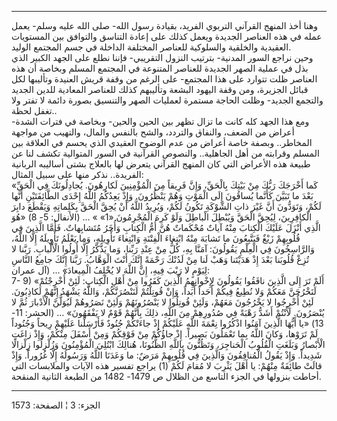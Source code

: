 ------------------------------------------------------------------------

وهنا أخذ المنهج القرآني التربوي الفريد، بقيادة رسول الله- صلى الله عليه
وسلم- يعمل عمله في هذه العناصر الجديدة ويعمل كذلك على إعادة التناسق
والتوافق بين المستويات العقيدية والخلقية والسلوكية للعناصر المختلفة
الداخلة في جسم المجتمع الوليد.  
وحين نراجع السور المدنية- بترتيب النزول التقريبي- فإننا نطلع على الجهد
الكبير الذي بذل في عملية الصهر الجديدة للعناصر المتنوعة في المجتمع
المسلم وبخاصة أن هذه العناصر ظلت تتوارد على هذا المجتمع- على الرغم من
وقفة قريش العنيدة وتأليبها لكل قبائل الجزيرة، ومن وقفة اليهود البشعة
وتأليبهم كذلك للعناصر المعادية للدين الجديد والتجمع الجديد- وظلت الحاجة
مستمرة لعمليات الصهر والتنسيق بصورة دائمة لا تفتر ولا تغفل لحظة..  
ومع هذا الجهد كله كانت ما تزال تظهر بين الحين والحين- وبخاصة في فترات
الشدة- أعراض من الضعف، والنفاق والتردد، والشح بالنفس والمال، والتهيب من
مواجهة المخاطر.. وبصفة خاصة أعراض من عدم الوضوح العقيدي الذي يحسم في
العلاقة بين المسلم وقرابته من أهل الجاهلية.. والنصوص القرآنية في السور
المتوالية تكشف لنا عن طبيعة هذه الأعراض التي كان المنهج القرآني يتعرض
لها بالعلاج بشتى أساليبه الربانية الفريدة.. نذكر منها على سبيل المثال:  
«كَما أَخْرَجَكَ رَبُّكَ مِنْ بَيْتِكَ بِالْحَقِّ، وَإِنَّ فَرِيقاً مِنَ الْمُؤْمِنِينَ لَكارِهُونَ. يُجادِلُونَكَ فِي
الْحَقِّ بَعْدَ ما تَبَيَّنَ كَأَنَّما يُساقُونَ إِلَى الْمَوْتِ وَهُمْ يَنْظُرُونَ. وَإِذْ يَعِدُكُمُ اللَّهُ إِحْدَى
الطَّائِفَتَيْنِ أَنَّها لَكُمْ، وَتَوَدُّونَ أَنَّ غَيْرَ ذاتِ الشَّوْكَةِ تَكُونُ لَكُمْ، وَيُرِيدُ اللَّهُ أَنْ يُحِقَّ
الْحَقَّ بِكَلِماتِهِ وَيَقْطَعَ دابِرَ الْكافِرِينَ، لِيُحِقَّ الْحَقَّ وَيُبْطِلَ الْباطِلَ وَلَوْ كَرِهَ
الْمُجْرِمُونَ «1» » ... (الأنفال: 5- 8) «هُوَ الَّذِي أَنْزَلَ عَلَيْكَ الْكِتابَ مِنْهُ آياتٌ
مُحْكَماتٌ هُنَّ أُمُّ الْكِتابِ وَأُخَرُ مُتَشابِهاتٌ. فَأَمَّا الَّذِينَ فِي قُلُوبِهِمْ زَيْغٌ فَيَتَّبِعُونَ ما
تَشابَهَ مِنْهُ ابْتِغاءَ الْفِتْنَةِ وَابْتِغاءَ تَأْوِيلِهِ، وَما يَعْلَمُ تَأْوِيلَهُ إِلَّا اللَّهُ،
وَالرَّاسِخُونَ فِي الْعِلْمِ يَقُولُونَ: آمَنَّا بِهِ، كُلٌّ مِنْ عِنْدِ رَبِّنا، وَما يَذَّكَّرُ إِلَّا أُولُوا
الْأَلْبابِ. رَبَّنا لا تُزِغْ قُلُوبَنا بَعْدَ إِذْ هَدَيْتَنا وَهَبْ لَنا مِنْ لَدُنْكَ رَحْمَةً إِنَّكَ أَنْتَ
الْوَهَّابُ. رَبَّنا إِنَّكَ جامِعُ النَّاسِ لِيَوْمٍ لا رَيْبَ فِيهِ، إِنَّ اللَّهَ لا يُخْلِفُ الْمِيعادَ»
... (آل عمران:  
7- 9) «أَلَمْ تَرَ إِلَى الَّذِينَ نافَقُوا يَقُولُونَ لِإِخْوانِهِمُ الَّذِينَ كَفَرُوا مِنْ أَهْلِ
الْكِتابِ: لَئِنْ أُخْرِجْتُمْ لَنَخْرُجَنَّ مَعَكُمْ وَلا نُطِيعُ فِيكُمْ أَحَداً أَبَداً، وَإِنْ قُوتِلْتُمْ
لَنَنْصُرَنَّكُمْ، وَاللَّهُ يَشْهَدُ إِنَّهُمْ لَكاذِبُونَ. لَئِنْ أُخْرِجُوا لا يَخْرُجُونَ مَعَهُمْ، وَلَئِنْ
قُوتِلُوا لا يَنْصُرُونَهُمْ وَلَئِنْ نَصَرُوهُمْ لَيُوَلُّنَّ الْأَدْبارَ ثُمَّ لا يُنْصَرُونَ. لَأَنْتُمْ أَشَدُّ
رَهْبَةً فِي صُدُورِهِمْ مِنَ اللَّهِ، ذلِكَ بِأَنَّهُمْ قَوْمٌ لا يَفْقَهُونَ» ... (الحشر: 11- 13) «يا
أَيُّهَا الَّذِينَ آمَنُوا اذْكُرُوا نِعْمَةَ اللَّهِ عَلَيْكُمْ إِذْ جاءَتْكُمْ جُنُودٌ فَأَرْسَلْنا عَلَيْهِمْ
رِيحاً وَجُنُوداً لَمْ تَرَوْها، وَكانَ اللَّهُ بِما تَعْمَلُونَ بَصِيراً. إِذْ جاؤُكُمْ مِنْ فَوْقِكُمْ وَمِنْ
أَسْفَلَ مِنْكُمْ، وَإِذْ زاغَتِ الْأَبْصارُ وَبَلَغَتِ الْقُلُوبُ الْحَناجِرَ، وَتَظُنُّونَ بِاللَّهِ الظُّنُونَا،
هُنالِكَ ابْتُلِيَ الْمُؤْمِنُونَ وَزُلْزِلُوا زِلْزالًا شَدِيداً. وَإِذْ يَقُولُ الْمُنافِقُونَ وَالَّذِينَ فِي
قُلُوبِهِمْ مَرَضٌ: ما وَعَدَنَا اللَّهُ وَرَسُولُهُ إِلَّا غُرُوراً. وَإِذْ قالَتْ طائِفَةٌ مِنْهُمْ: يا أَهْلَ
يَثْرِبَ لا مُقامَ لَكُمْ (1) يراجع تفسير هذه الآيات والملابسات التي أحاطت
بنزولها في الجزء التاسع من الظلال ص 1479- 1482 من الطبعة الثانية
المنقحة.

------------------------------------------------------------------------

الجزء: 3 ¦ الصفحة: 1573
